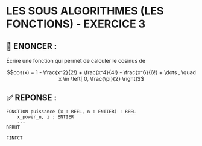 # LES SOUS ALGORITHMES (LES FONCTIONS) - EXERCICE 3

## 🌟 ENONCER :
Écrire une fonction qui permet de calculer le cosinus de

```math
cos(x) = 1 - \frac{x^2}{2!} + \frac{x^4}{4!} - \frac{x^6}{6!} + \dots , \quad x \in \left[ 0, \frac{\pi}{2} \right]
```

## ✅ REPONSE :

````
FONCTION puissance (x : REEL, n : ENTIER) : REEL
    x_power_n, i : ENTIER
    ---
DEBUT
    
FINFCT
````